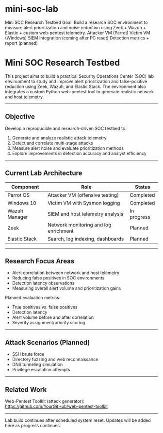 # mini-soc-lab
Mini SOC Research Testbed  Goal: Build a research SOC environment to measure alert prioritization and noise reduction using Zeek + Wazuh + Elastic + custom web-pentest telemetry.  Attacker VM (Parrot)  Victim VM (Windows)  SIEM integration (coming after PC reset)  Detection metrics + report (planned)

# Mini SOC Research Testbed

This project aims to build a practical Security Operations Center (SOC) lab environment to study and improve alert prioritization and false-positive reduction using Zeek, Wazuh, and Elastic Stack. The environment also integrates a custom Python web-pentest tool to generate realistic network and host telemetry.

---

## Objective

Develop a reproducible and research-driven SOC testbed to:

1. Generate and analyze realistic attack telemetry
2. Detect and correlate multi-stage attacks
3. Measure alert noise and evaluate prioritization methods
4. Explore improvements in detection accuracy and analyst efficiency

---

## Current Lab Architecture

| Component | Role | Status |
|----------|------|--------|
| Parrot OS | Attacker VM (offensive testing) | Completed |
| Windows 10 | Victim VM with Sysmon logging | Completed |
| Wazuh Manager | SIEM and host telemetry analysis | In progress |
| Zeek | Network monitoring and log enrichment | Planned |
| Elastic Stack | Search, log indexing, dashboards | Planned |

---

## Research Focus Areas

- Alert correlation between network and host telemetry
- Reducing false positives in SOC environments
- Detection latency observations
- Measuring overall alert volume and prioritization gains

Planned evaluation metrics:
- True positives vs. false positives
- Detection latency
- Alert volume before and after correlation
- Severity assignment/priority scoring

---

## Attack Scenarios (Planned)

- SSH brute force
- Directory fuzzing and web reconnaissance
- DNS tunneling simulation
- Privilege escalation attempts

---

## Related Work

Web-Pentest Toolkit (attack generator):  
https://github.com/YourGitHub/web-pentest-toolkit

---

Lab build continues after scheduled system reset. Updates will be added here as progress continues.
